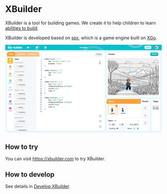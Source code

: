 # XBuilder

XBuilder is a tool for building games. We create it to help children to learn [abilities to build](https://github.com/goplus/builder/issues/531).

XBuilder is developed based on [spx](https://github.com/goplus/spx), which is a game engine built on [XGo](https://xgo.dev/).

![XBuilder Screenshot](./docs/screenshot.jpeg)

## How to try

You can visit https://xbuilder.com to try XBuilder.

## How to develop

See details in [Develop XBuilder](./docs/develop/index.md).
